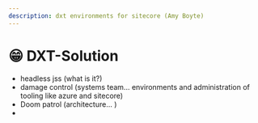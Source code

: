 ```yaml
---
description: dxt environments for sitecore (Amy Boyte)
---
```


# 😁 DXT-Solution

* headless jss (what is it?)
* damage control (systems team... environments and administration of tooling like azure and sitecore)
* Doom patrol (architecture... )
*





